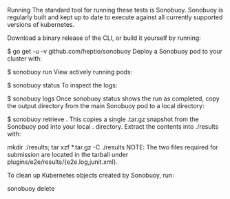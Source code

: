 Running
The standard tool for running these tests is Sonobuoy. Sonobuoy is regularly built and kept up to date to execute against all currently supported versions of kubernetes.

Download a binary release of the CLI, or build it yourself by running:

$ go get -u -v github.com/heptio/sonobuoy
Deploy a Sonobuoy pod to your cluster with:

$ sonobuoy run
View actively running pods:

$ sonobuoy status 
To inspect the logs:

$ sonobuoy logs
Once sonobuoy status shows the run as completed, copy the output directory from the main Sonobuoy pod to a local directory:

$ sonobuoy retrieve .
This copies a single .tar.gz snapshot from the Sonobuoy pod into your local . directory. Extract the contents into ./results with:

mkdir ./results; tar xzf *.tar.gz -C ./results
NOTE: The two files required for submission are located in the tarball under plugins/e2e/results/{e2e.log,junit.xml}.

To clean up Kubernetes objects created by Sonobuoy, run:

sonobuoy delete
